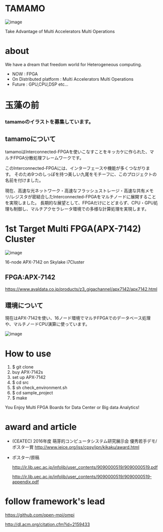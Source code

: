 # TAMAMO
![image](https://cloud.githubusercontent.com/assets/8033826/20907266/807f7b64-bb90-11e6-8142-2b3b15826c2d.png)

Take Advantage of Multi Accelerators Multi Operations

# about
We have a dream that freedom world for Heterogeneous computing.
* NOW : FPGA
* On Distributed platform : Multi Accelerators Multi Operations 
* Future : GPU,CPU,DSP etc... 

# 玉藻の前
### tamamoのイラストを募集しています。

## tamamoについて
tamamoはInterconnected-FPGAを使いこなすことをキッカケに作られた、マルチFPGA分散処理フレームワークです。

このInterconnected-FPGAには、インターフェースや機能が多くつながります。
そのため9つのしっぽを持つ美しい九尾をモチーフに、このプロジェクトの名前を付けました。

現在、高速な光ネットワーク・高速なフラッシュストレージ・高速な共有メモリ/レジスタが密結合したInterconnected-FPGAをマルチノードに展開することを実現しました。
長期的な展望として、FPGAだけにとどまらず、CPU・GPU処理も制御し、マルチアクセラレータ環境での多様な計算処理を実現します。

# 1st Target Multi FPGA(APX-7142) Cluster
![image](https://cloud.githubusercontent.com/assets/8033826/20906699/cac04086-bb8c-11e6-9805-ddbe6e5e1b36.png)

16-node APX-7142 on Skylake i7Cluster

## FPGA:APX-7142
https://www.avaldata.co.jp/products/z3_gigachannel/apx7142/apx7142.html

## 環境について
現在はAPX-7142を使い、16ノード環境でマルチFPGAでのデータベース処理や、マルチノードCPU演算に使っています。

![image](https://cloud.githubusercontent.com/assets/8033826/20907815/f6a89f84-bb93-11e6-857d-29496a3efbe7.png)

# How to use 
1. $ git clone 
2. buy APX-7142s
3. set up APX-7142
4. $ cd src
5. $ sh check_environment.sh
6. $ cd sample_project 
7. $ make 

You Enjoy Multi FPGA Boards for Data Center or Big data Analytics!


# award and article
* (CEATEC) 2016年度 萌芽的コンピュータシステム研究展示会 優秀若手デモ/ポスター賞
  http://www.ieice.org/iss/cpsy/jpn/kikaku/award.html

* ポスター/原稿

  http://ir.lib.uec.ac.jp/infolib/user_contents/9090000519/9090000519.pdf

  http://ir.lib.uec.ac.jp/infolib/user_contents/9090000519/9090000519-appendix.pdf
  

# follow framework's lead

https://github.com/open-mpi/ompi

http://dl.acm.org/citation.cfm?id=2159433